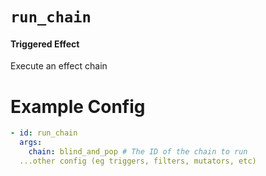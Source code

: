 # `run_chain`
#### Triggered Effect

Execute an effect chain

# Example Config
```yaml
- id: run_chain
  args:
    chain: blind_and_pop # The ID of the chain to run
  ...other config (eg triggers, filters, mutators, etc)
```